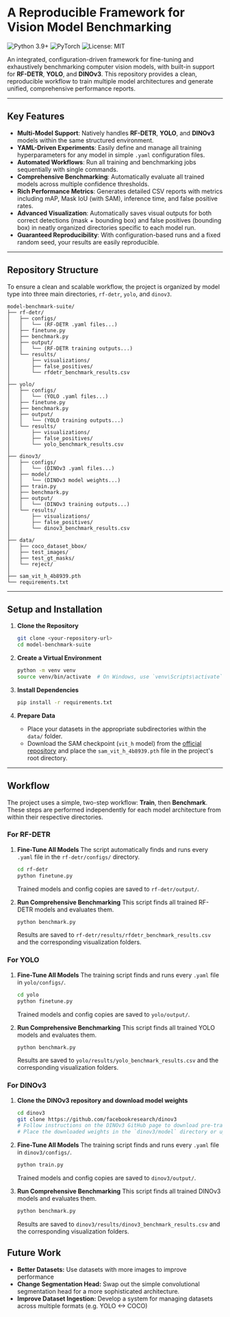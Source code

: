 # A Reproducible Framework for Vision Model Benchmarking

![Python 3.9+](https://img.shields.io/badge/python-3.9+-blue.svg)
![PyTorch](https://img.shields.io/badge/PyTorch-%23EE4C2C.svg?style=flat&logo=PyTorch&logoColor=white)
![License: MIT](https://img.shields.io/badge/License-MIT-yellow.svg)

An integrated, configuration-driven framework for fine-tuning and exhaustively benchmarking computer vision models, with built-in support for **RF-DETR**, **YOLO**, and **DINOv3**. This repository provides a clean, reproducible workflow to train multiple model architectures and generate unified, comprehensive performance reports.

---

## Key Features

* **Multi-Model Support**: Natively handles **RF-DETR**, **YOLO**, and **DINOv3** models within the same structured environment.
* **YAML-Driven Experiments**: Easily define and manage all training hyperparameters for any model in simple `.yaml` configuration files.
* **Automated Workflows**: Run all training and benchmarking jobs sequentially with single commands.
* **Comprehensive Benchmarking**: Automatically evaluate all trained models across multiple confidence thresholds.
* **Rich Performance Metrics**: Generates detailed CSV reports with metrics including mAP, Mask IoU (with SAM), inference time, and false positive rates.
* **Advanced Visualization**: Automatically saves visual outputs for both correct detections (mask + bounding box) and false positives (bounding box) in neatly organized directories specific to each model run.
* **Guaranteed Reproducibility**: With configuration-based runs and a fixed random seed, your results are easily reproducible.

---

## Repository Structure

To ensure a clean and scalable workflow, the project is organized by model type into three main directories, `rf-detr`, `yolo`, and `dinov3`.

```
model-benchmark-suite/
├── rf-detr/
│   ├── configs/
│   │   └── (RF-DETR .yaml files...)
│   ├── finetune.py
│   ├── benchmark.py
│   ├── output/
│   │   └── (RF-DETR training outputs...)
│   └── results/
│       ├── visualizations/
│       ├── false_positives/
│       └── rfdetr_benchmark_results.csv
│
├── yolo/
│   ├── configs/
│   │   └── (YOLO .yaml files...)
│   ├── finetune.py
│   ├── benchmark.py
│   ├── output/
│   │   └── (YOLO training outputs...)
│   └── results/
│       ├── visualizations/
│       ├── false_positives/
│       └── yolo_benchmark_results.csv
│
├── dinov3/
│   ├── configs/
│   │   └── (DINOv3 .yaml files...)
│   ├── model/
│   │   └── (DINOv3 model weights...)
│   ├── train.py
│   ├── benchmark.py
│   ├── output/
│   │   └── (DINOv3 training outputs...)
│   └── results/
│       ├── visualizations/
│       ├── false_positives/
│       └── dinov3_benchmark_results.csv
│
├── data/
│   ├── coco_dataset_bbox/
│   ├── test_images/
│   ├── test_gt_masks/
│   └── reject/
│
├── sam_vit_h_4b8939.pth
└── requirements.txt
```

---

## Setup and Installation

1.  **Clone the Repository**
    ```bash
    git clone <your-repository-url>
    cd model-benchmark-suite
    ```

2.  **Create a Virtual Environment**
    ```bash
    python -m venv venv
    source venv/bin/activate  # On Windows, use `venv\Scripts\activate`
    ```

3.  **Install Dependencies**
    ```bash
    pip install -r requirements.txt
    ```

4.  **Prepare Data**
    * Place your datasets in the appropriate subdirectories within the `data/` folder.
    * Download the SAM checkpoint (`vit_h` model) from the [official repository](https://github.com/facebookresearch/segment-anything?tab=readme-ov-file#model-checkpoints) and place the `sam_vit_h_4b8939.pth` file in the project's root directory.

---

## Workflow

The project uses a simple, two-step workflow: **Train**, then **Benchmark**. These steps are performed independently for each model architecture from within their respective directories.

### For RF-DETR

1.  **Fine-Tune All Models**
    The script automatically finds and runs every `.yaml` file in the `rf-detr/configs/` directory.
    ```bash
    cd rf-detr
    python finetune.py
    ```
    Trained models and config copies are saved to `rf-detr/output/`.

2.  **Run Comprehensive Benchmarking**
    This script finds all trained RF-DETR models and evaluates them.
    ```bash
    python benchmark.py
    ```
    Results are saved to `rf-detr/results/rfdetr_benchmark_results.csv` and the corresponding visualization folders.

### For YOLO

1.  **Fine-Tune All Models**
    The training script finds and runs every `.yaml` file in `yolo/configs/`.
    ```bash
    cd yolo
    python finetune.py
    ```
    Trained models and config copies are saved to `yolo/output/`.

2.  **Run Comprehensive Benchmarking**
    This script finds all trained YOLO models and evaluates them.
    ```bash
    python benchmark.py
    ```
    Results are saved to `yolo/results/yolo_benchmark_results.csv` and the corresponding visualization folders.

### For DINOv3

1.  **Clone the DINOv3 repository and download model weights**
    ```bash
    cd dinov3
    git clone https://github.com/facebookresearch/dinov3
    # Follow instructions on the DINOv3 GitHub page to download pre-trained model weights.
    # Place the downloaded weights in the `dinov3/model` directory or update the finetune script path accordingly.
    ```

2.  **Fine-Tune All Models**
    The training script finds and runs every `.yaml` file in `dinov3/configs/`.
    ```bash
    python train.py
    ```
    Trained models and config copies are saved to `dinov3/output/`.

3.  **Run Comprehensive Benchmarking**
    This script finds all trained DINOv3 models and evaluates them.
    ```bash
    python benchmark.py
    ```
    Results are saved to `dinov3/results/dinov3_benchmark_results.csv` and the corresponding visualization folders.

## Future Work

* **Better Datasets:** Use datasets with more images to improve performance
* **Change Segmentation Head:** Swap out the simple convolutional segmentation head for a more sophisticated architecture.
* **Improve Dataset Ingestion:** Develop a system for managing datasets across multiple formats (e.g. YOLO <-> COCO)
